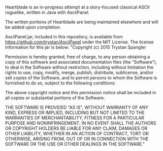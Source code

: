 Heartblade is an in-progress attempt at a story-focused classical ASCII roguelike, written in Java with AsciiPanel.

The written portions of Heartblade are being maintained elsewhere and will be added upon completion.

AsciiPanel.jar, included in this repository, is available from https://github.com/trystan/AsciiPanel under the MIT License. The license information for this jar is below:
"Copyright (c) 2015 Trystan Spangler

Permission is hereby granted, free of charge, to any person obtaining a copy of this software and associated documentation files (the "Software"), to deal in the Software without restriction, including without limitation the rights to use, copy, modify, merge, publish, distribute, sublicense, and/or sell copies of the Software, and to permit persons to whom the Software is furnished to do so, subject to the following conditions:

The above copyright notice and this permission notice shall be included in all copies or substantial portions of the Software.

THE SOFTWARE IS PROVIDED "AS IS", WITHOUT WARRANTY OF ANY KIND, EXPRESS OR IMPLIED, INCLUDING BUT NOT LIMITED TO THE WARRANTIES OF MERCHANTABILITY, FITNESS FOR A PARTICULAR PURPOSE AND NONINFRINGEMENT. IN NO EVENT SHALL THE AUTHORS OR COPYRIGHT HOLDERS BE LIABLE FOR ANY CLAIM, DAMAGES OR OTHER LIABILITY, WHETHER IN AN ACTION OF CONTRACT, TORT OR OTHERWISE, ARISING FROM, OUT OF OR IN CONNECTION WITH THE SOFTWARE OR THE USE OR OTHER DEALINGS IN THE SOFTWARE."